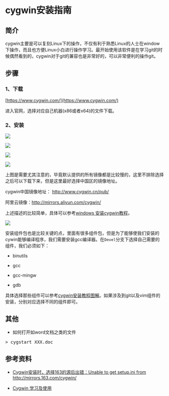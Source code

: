 # cygwin安装指南 #

## 简介 ##

cygwin主要是可以复刻Linux下的操作，不仅有利于熟悉Linux的人士在window下操作，而且也方便Linux小白进行操作学习。最开始使用该软件是在学习git的时候偶然看到的，cygwin对于git的兼容也是非常好的，可以非常便利的操作git。

## 步骤 ##

### 1、下载 ###

[https://www.cygwin.com/](https://www.cygwin.com/)

进入官网，选择对应自己机器(x86或者x64)的文件下载。

### 2、安装 ###

![](http://i.imgur.com/DVJURQY.png)

![](http://i.imgur.com/GalMwIL.png)

![](http://i.imgur.com/cTUkES1.png)

![](http://i.imgur.com/a6aOHg4.png)

上图是需要尤其注意的，毕竟默认提供的所有镜像都是比较慢的，这里不排除选择之后可以下载下来，但是这里最好选择中国区的镜像地址。

cygwin中国镜像地址： http://www.cygwin.cn/pub/

阿里云镜像：http://mirrors.aliyun.com/cygwin/

上述描述的比较简单，具体可以参考[windows 安装cygwin教程](https://blog.csdn.net/chunleixiahe/article/details/55666792)。

![](http://i.imgur.com/tX5xfCr.png)

安装组件包也是比较关键的点，里面有很多组件包，但是为了能够使我们安装的cywin能够编译程序，我们需要安装gcc编译器。在`Devel`分支下选择自己需要的组件，我们必须如下：

- binutils

- gcc

- gcc-mingw

- gdb

具体选择那些组件可以参考[cygwin安装教程图解](http://blog.csdn.net/xj626852095/article/details/27524937)。如果涉及到git以及vim组件的安装，分别对应选择不同的组件即可。

## 其他 ##

- 如何打开如word文档之类的文件

<pre>
> cygstart XXX.doc
</pre>


## 参考资料 ##

- [Cygwin安装时，选择163的源后出错：Unable to get setup.ini from <http://mirrors.163.com/cygwin/>](http://www.crifan.com/cygwin_choose_163_mirror_error_unable_to_get_setup_ini_from_http_mirrors_163_com_cygwin/)

- [Cygwin 学习及使用](http://idxuanjun.github.io/blog/2014/02/22/learning-and-using-cygwin/)


